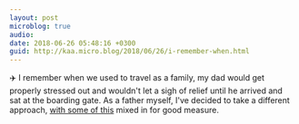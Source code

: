 ```yaml
---
layout: post
microblog: true
audio: 
date: 2018-06-26 05:48:16 +0300
guid: http://kaa.micro.blog/2018/06/26/i-remember-when.html
---
```

✈️ I remember when we used to travel as a family, my dad would get properly stressed out and wouldn't let a sigh of relief until he arrived and sat at the boarding gate. As a father myself, I've decided to take a different approach, [with some of this](https://craigmod.com/essays/lets_fly/) mixed in for good measure.
